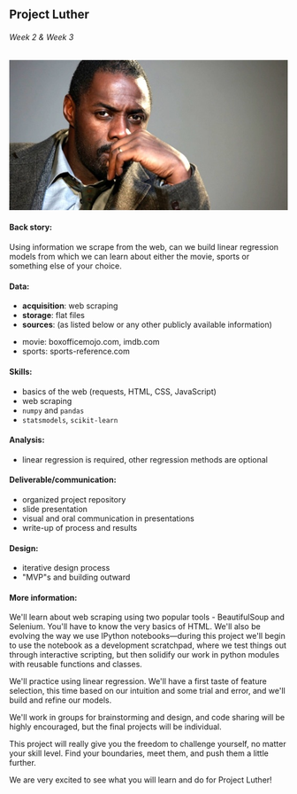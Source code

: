 ## Project Luther
###### Week 2 & Week 3

![](Luther.jpg)


#### Back story:

Using information we scrape from the web, can we build linear regression models from which we can learn about either the movie, sports or something else of your choice.

#### Data:

 * **acquisition**: web scraping
 * **storage**: flat files
 * **sources**: (as listed below or any other publicly available information)   
  - movie: boxofficemojo.com, imdb.com   
  - sports: sports-reference.com
  



#### Skills:

 * basics of the web (requests, HTML, CSS, JavaScript)
 * web scraping
 * `numpy` and `pandas`
 * `statsmodels`, `scikit-learn`


#### Analysis:

 * linear regression is required, other regression methods are optional


#### Deliverable/communication:

 * organized project repository
 * slide presentation
 * visual and oral communication in presentations
 * write-up of process and results


#### Design:

 * iterative design process
 * "MVP"s and building outward


#### More information:

We'll learn about web scraping using two popular tools - BeautifulSoup and Selenium. You'll have to know the very basics of HTML. We'll also be evolving the way we use IPython notebooks—during this project we'll begin to use the notebook as a development scratchpad, where we test things out through interactive scripting, but then solidify our work in python modules with reusable functions and classes.

We'll practice using linear regression. We'll have a first taste of feature selection, this time based on our intuition and some trial and error, and we'll build and refine our models.

We'll work in groups for brainstorming and design, and code sharing will be highly encouraged, but the final projects will be individual.

This project will really give you the freedom to challenge yourself, no matter your skill level. Find your boundaries, meet them, and push them a little further.

We are very excited to see what you will learn and do for Project Luther!

